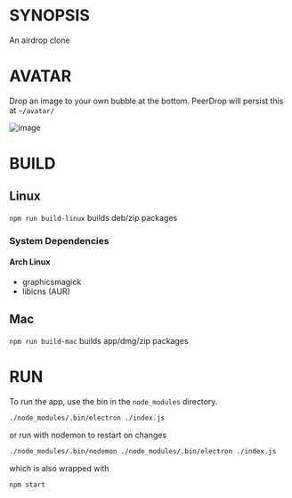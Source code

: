 # SYNOPSIS
An airdrop clone

# AVATAR

Drop an image to your own bubble at the bottom. PeerDrop will persist this at `~/avatar/`

![image](https://cloud.githubusercontent.com/assets/170145/25565945/3aaed0e0-2dd1-11e7-8960-4e29b5ae6274.png)


# BUILD

## Linux

`npm run build-linux` builds deb/zip packages

### System Dependencies

#### Arch Linux

* graphicsmagick
* libicns (AUR)

## Mac

`npm run build-mac` builds app/dmg/zip packages

# RUN
To run the app, use the bin in the `node_modules` directory.

```bash
./node_modules/.bin/electron ./index.js
```

or run with nodemon to restart on changes

```bash
./node_modules/.bin/nodemon ./node_modules/.bin/electron ./index.js
```

which is also wrapped with

```bash
npm start
```
